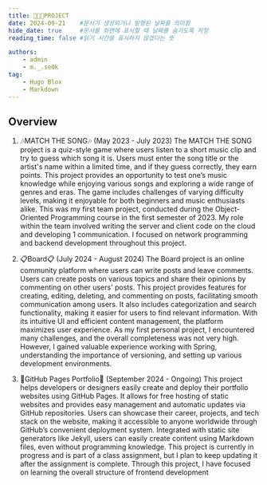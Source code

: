 ```yaml
---
title: 🧑🏻‍💻PROJECT
date: 2024-09-21    #문서가 생성되거나 발행된 날짜를 의미함
hide_date: true     #문서를 화면에 표시할 때 날짜를 숨기도록 지정
reading_time: false #읽기 시간을 표시하지 않겠다는 뜻

authors:
    - admin
    - m._.se0k
tag:
    - Hugo Blox
    - Markdown
---
```


## Overview

1. 🎶MATCH THE SONG🎶 (May 2023 - July 2023)
The MATCH THE SONG project is a quiz-style game where users listen to a short music clip and try to guess which song it is. Users must enter the song title or the artist's name within a limited time, and if they guess correctly, they earn points. This project provides an opportunity to test one’s music knowledge while enjoying various songs and exploring a wide range of genres and eras. The game includes challenges of varying difficulty levels, making it enjoyable for both beginners and music enthusiasts alike. This was my first team project, conducted during the Object-Oriented Programming course in the first semester of 2023. My role within the team involved writing the server and client code on the cloud and developing 1
communication. I focused on network programming and backend development throughout this project.

2. 📋Board📋 (July 2024 - August 2024)
The Board project is an online community platform where users can write posts and leave comments. Users can create posts on various topics and share their opinions by commenting on other users' posts. This project provides features for creating, editing, deleting, and commenting on posts, facilitating smooth communication among users. It also includes categorization and search functionality, making it easier for users to find relevant information. With its intuitive UI and efficient content management, the platform maximizes user experience. As my first personal project, I encountered many challenges, and the overall completeness was not very high. However, I gained valuable experience working with Spring, understanding the importance of versioning, and setting up various development environments.

3. 💼GitHub Pages Portfolio💼 (September 2024 - Ongoing)
This project helps developers or designers easily create and deploy their portfolio websites using GitHub Pages. It allows for free hosting of static websites and provides easy management and automatic updates via GitHub repositories. Users can showcase their career, projects, and tech stack on the website, making it accessible to anyone worldwide through GitHub’s convenient deployment system. Integrated with static site generators like Jekyll, users can easily create content using Markdown files, even without programming knowledge. This project is currently in progress and is part of a class assignment, but I plan to keep updating it after the assignment is complete. Through this project, I have focused on learning the overall structure of frontend development